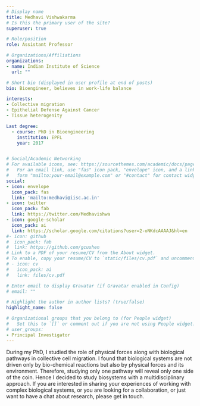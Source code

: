 ```yaml
---
# Display name
title: Medhavi Vishwakarma
# Is this the primary user of the site?
superuser: true

# Role/position
role: Assistant Professor

# Organizations/Affiliations
organizations:
- name: Indian Institute of Science
  url: ""

# Short bio (displayed in user profile at end of posts)
bio: Bioengineer, believes in work-life balance

interests:
- Collective migration
- Epithelial Defense Against Cancer
- Tissue heterogenity

Last degree:
  - course: PhD in Bioengineering
    institution: EPFL
    year: 2017


# Social/Academic Networking
# For available icons, see: https://sourcethemes.com/academic/docs/page-builder/#icons
#   For an email link, use "fas" icon pack, "envelope" icon, and a link in the
#   form "mailto:your-email@example.com" or "#contact" for contact widget.
social:
- icon: envelope
  icon_pack: fas
  link: 'mailto:medhavi@iisc.ac.in'
- icon: twitter
  icon_pack: fab
  link: https://twitter.com/Medhavishwa
- icon: google-scholar
  icon_pack: ai
  link: https://scholar.google.com/citations?user=2-oNKdcAAAAJ&hl=en
#- icon: github
#  icon_pack: fab
#  link: https://github.com/gcushen
# Link to a PDF of your resume/CV from the About widget.
# To enable, copy your resume/CV to `static/files/cv.pdf` and uncomment the lines below.
# - icon: cv
#   icon_pack: ai
#   link: files/cv.pdf

# Enter email to display Gravatar (if Gravatar enabled in Config)
# email: ""

# Highlight the author in author lists? (true/false)
highlight_name: false

# Organizational groups that you belong to (for People widget)
#   Set this to `[]` or comment out if you are not using People widget.
# user_groups:
- Principal Investigator
---
```


During my PhD, I studied the role of physical forces along with biological pathways in collective cell migration. I found that biological systems are not driven only by bio-chemical reactions but also by physical forces and its environment. Therefore, studying only one pathway will reveal only one side of the coin. Hence I decided to study biosystems with a multidisciplinary approach. If you are interested in sharing your experiences of working with complex biological systems, or you are looking for a collaboration, or just want to have a chat about research, please get in touch.

